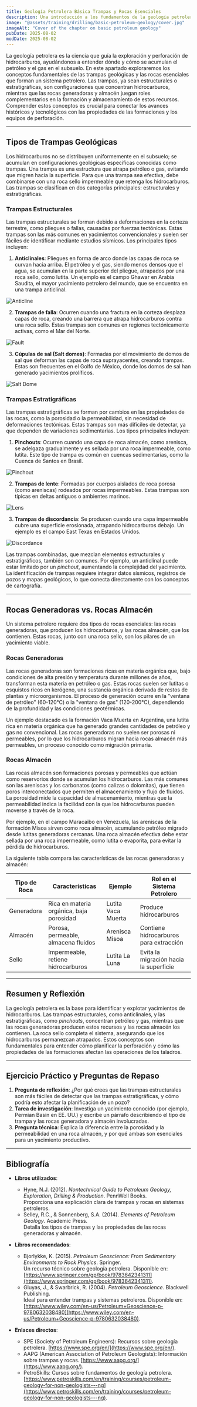 ```yaml
---
title: Geología Petrolera Básica Trampas y Rocas Esenciales
description: Una introducción a los fundamentos de la geología petrolera, centrada en los tipos de trampas geológicas (estructurales y estratigráficas) y las diferencias entre rocas generadoras y almacén. Este capítulo explica cómo estos elementos permiten la acumulación de hidrocarburos y su relevancia para la perforación.
image: "@assets/training/drilling/basic-petroleum-geology/cover.jpg"
imageAlt: "Cover of the chapter on basic petroleum geology"
pubDate: 2025-08-02
modDate: 2025-08-02
---
```


La geología petrolera es la ciencia que guía la exploración y perforación de hidrocarburos, ayudándonos a entender dónde y cómo se acumulan el petróleo y el gas en el subsuelo. En este apartado exploraremos los conceptos fundamentales de las trampas geológicas y las rocas esenciales que forman un sistema petrolero. Las trampas, ya sean estructurales o estratigráficas, son configuraciones que concentran hidrocarburos, mientras que las rocas generadoras y almacén juegan roles complementarios en la formación y almacenamiento de estos recursos. Comprender estos conceptos es crucial para conectar los avances históricos y tecnológicos con las propiedades de las formaciones y los equipos de perforación.

---

## Tipos de Trampas Geológicas

Los hidrocarburos no se distribuyen uniformemente en el subsuelo; se acumulan en configuraciones geológicas específicas conocidas como trampas. Una trampa es una estructura que atrapa petróleo o gas, evitando que migren hacia la superficie. Para que una trampa sea efectiva, debe combinarse con una roca sello impermeable que retenga los hidrocarburos. Las trampas se clasifican en dos categorías principales: estructurales y estratigráficas.

### Trampas Estructurales

Las trampas estructurales se forman debido a deformaciones en la corteza terrestre, como pliegues o fallas, causadas por fuerzas tectónicas. Estas trampas son las más comunes en yacimientos convencionales y suelen ser fáciles de identificar mediante estudios sísmicos. Los principales tipos incluyen:

1. **Anticlinales**: Pliegues en forma de arco donde las capas de roca se curvan hacia arriba. El petróleo y el gas, siendo menos densos que el agua, se acumulan en la parte superior del pliegue, atrapados por una roca sello, como lutita. Un ejemplo es el campo Ghawar en Arabia Saudita, el mayor yacimiento petrolero del mundo, que se encuentra en una trampa anticlinal.

![Anticline](@assets/training/drilling/basic-petroleum-geology/anticline.jpg)

2. **Trampas de falla**: Ocurren cuando una fractura en la corteza desplaza capas de roca, creando una barrera que atrapa hidrocarburos contra una roca sello. Estas trampas son comunes en regiones tectónicamente activas, como el Mar del Norte.

![Fault](@assets/training/drilling/basic-petroleum-geology/fault.jpg)

3. **Cúpulas de sal (Salt domes)**: Formadas por el movimiento de domos de sal que deforman las capas de roca suprayacentes, creando trampas. Estas son frecuentes en el Golfo de México, donde los domos de sal han generado yacimientos prolíficos.

![Salt Dome](@assets/training/drilling/basic-petroleum-geology/salt-dome.jpg)

### Trampas Estratigráficas

Las trampas estratigráficas se forman por cambios en las propiedades de las rocas, como la porosidad o la permeabilidad, sin necesidad de deformaciones tectónicas. Estas trampas son más difíciles de detectar, ya que dependen de variaciones sedimentarias. Los tipos principales incluyen:

1. **Pinchouts**: Ocurren cuando una capa de roca almacén, como arenisca, se adelgaza gradualmente y es sellada por una roca impermeable, como lutita. Este tipo de trampa es común en cuencas sedimentarias, como la Cuenca de Santos en Brasil.

![Pinchout](@assets/training/drilling/basic-petroleum-geology/pinchout.jpg)

2. **Trampas de lente**: Formadas por cuerpos aislados de roca porosa (como areniscas) rodeados por rocas impermeables. Estas trampas son típicas en deltas antiguos o ambientes marinos.

![Lens](@assets/training/drilling/basic-petroleum-geology/lens.jpg)

3. **Trampas de discordancia**: Se producen cuando una capa impermeable cubre una superficie erosionada, atrapando hidrocarburos debajo. Un ejemplo es el campo East Texas en Estados Unidos.

![Discordance](@assets/training/drilling/basic-petroleum-geology/discordance.jpg)

Las trampas combinadas, que mezclan elementos estructurales y estratigráficos, también son comunes. Por ejemplo, un anticlinal puede estar limitado por un *pinchout*, aumentando la complejidad del yacimiento. La identificación de trampas requiere integrar datos sísmicos, registros de pozos y mapas geológicos, lo que conecta directamente con los conceptos de cartografía.

---

## Rocas Generadoras vs. Rocas Almacén

Un sistema petrolero requiere dos tipos de rocas esenciales: las rocas generadoras, que producen los hidrocarburos, y las rocas almacén, que los contienen. Estas rocas, junto con una roca sello, son los pilares de un yacimiento viable.

### Rocas Generadoras

Las rocas generadoras son formaciones ricas en materia orgánica que, bajo condiciones de alta presión y temperatura durante millones de años, transforman esta materia en petróleo o gas. Estas rocas suelen ser lutitas o esquistos ricos en kerógeno, una sustancia orgánica derivada de restos de plantas y microorganismos. El proceso de generación ocurre en la "ventana de petróleo" (60-120°C) o la "ventana de gas" (120-200°C), dependiendo de la profundidad y las condiciones geotérmicas.

Un ejemplo destacado es la formación Vaca Muerta en Argentina, una lutita rica en materia orgánica que ha generado grandes cantidades de petróleo y gas no convencional. Las rocas generadoras no suelen ser porosas ni permeables, por lo que los hidrocarburos migran hacia rocas almacén más permeables, un proceso conocido como migración primaria.

### Rocas Almacén

Las rocas almacén son formaciones porosas y permeables que actúan como reservorios donde se acumulan los hidrocarburos. Las más comunes son las areniscas y los carbonatos (como calizas o dolomitas), que tienen poros interconectados que permiten el almacenamiento y flujo de fluidos. La porosidad mide la capacidad de almacenamiento, mientras que la permeabilidad indica la facilidad con la que los hidrocarburos pueden moverse a través de la roca.

Por ejemplo, en el campo Maracaibo en Venezuela, las areniscas de la formación Misoa sirven como roca almacén, acumulando petróleo migrado desde lutitas generadoras cercanas. Una roca almacén efectiva debe estar sellada por una roca impermeable, como lutita o evaporita, para evitar la pérdida de hidrocarburos.

La siguiente tabla compara las características de las rocas generadoras y almacén:

| **Tipo de Roca**  | **Características**                          | **Ejemplo**               | **Rol en el Sistema Petrolero**          |
|-------------------|---------------------------------------------|---------------------------|-----------------------------------------|
| Generadora        | Rica en materia orgánica, baja porosidad     | Lutita Vaca Muerta        | Produce hidrocarburos                   |
| Almacén           | Porosa, permeable, almacena fluidos         | Arenisca Misoa            | Contiene hidrocarburos para extracción  |
| Sello             | Impermeable, retiene hidrocarburos         | Lutita La Luna            | Evita la migración hacia la superficie  |

---

## Resumen y Reflexión

La geología petrolera es la base para identificar y explotar yacimientos de hidrocarburos. Las trampas estructurales, como anticlinales, y las estratigráficas, como *pinchouts*, concentran petróleo y gas, mientras que las rocas generadoras producen estos recursos y las rocas almacén los contienen. La roca sello completa el sistema, asegurando que los hidrocarburos permanezcan atrapados. Estos conceptos son fundamentales para entender cómo planificar la perforación y cómo las propiedades de las formaciones afectan las operaciones de los taladros.

---

## Ejercicio Práctico y Preguntas de Repaso

1. **Pregunta de reflexión**: ¿Por qué crees que las trampas estructurales son más fáciles de detectar que las trampas estratigráficas, y cómo podría esto afectar la planificación de un pozo?
2. **Tarea de investigación**: Investiga un yacimiento conocido (por ejemplo, Permian Basin en EE. UU.) y escribe un párrafo describiendo el tipo de trampa y las rocas generadora y almacén involucradas.
3. **Pregunta técnica**: Explica la diferencia entre la porosidad y la permeabilidad en una roca almacén, y por qué ambas son esenciales para un yacimiento productivo.

---

## Bibliografía

- **Libros utilizados**:
  - Hyne, N.J. (2012). *Nontechnical Guide to Petroleum Geology, Exploration, Drilling & Production*. PennWell Books.  
    Proporciona una explicación clara de trampas y rocas en sistemas petroleros.
  - Selley, R.C., & Sonnenberg, S.A. (2014). *Elements of Petroleum Geology*. Academic Press.  
    Detalla los tipos de trampas y las propiedades de las rocas generadoras y almacén.

- **Libros recomendados**:
  - Bjorlykke, K. (2015). *Petroleum Geoscience: From Sedimentary Environments to Rock Physics*. Springer.  
    Un recurso técnico sobre geología petrolera. Disponible en: [https://www.springer.com/gp/book/9783642341311](https://www.springer.com/gp/book/9783642341311).
  - Gluyas, J., & Swarbrick, R. (2004). *Petroleum Geoscience*. Blackwell Publishing.  
    Ideal para entender trampas y sistemas petroleros. Disponible en: [https://www.wiley.com/en-us/Petroleum+Geoscience-p-9780632038480](https://www.wiley.com/en-us/Petroleum+Geoscience-p-9780632038480).

- **Enlaces directos**:
  - SPE (Society of Petroleum Engineers): Recursos sobre geología petrolera. [https://www.spe.org/en/](https://www.spe.org/en/).
  - AAPG (American Association of Petroleum Geologists): Información sobre trampas y rocas. [https://www.aapg.org/](https://www.aapg.org/).
  - PetroSkills: Cursos sobre fundamentos de geología petrolera. [https://www.petroskills.com/en/training/courses/petroleum-geology-for-non-geologists---ng](https://www.petroskills.com/en/training/courses/petroleum-geology-for-non-geologists---ng).
